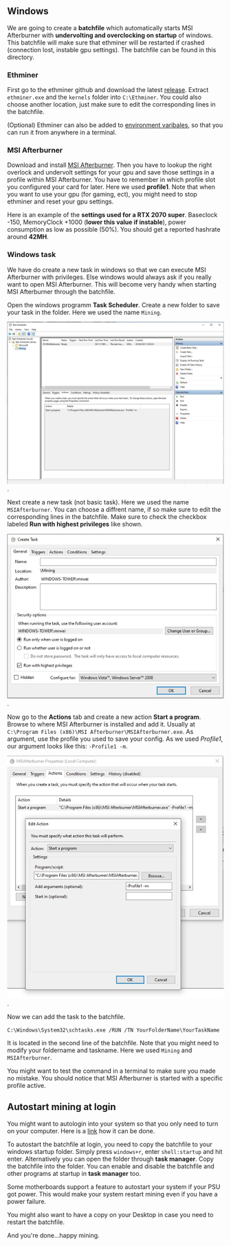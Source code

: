 ## Windows

We are going to create a **batchfile** which automatically starts MSI Afterburner with **undervolting and overclocking on startup** of windows. This batchfile will make sure that ethminer will be restarted if crashed (connection lost, instable gpu settings). The batchfile can be found in this directory.

### Ethminer

First go to the ethminer github and download the latest [release](https://github.com/ethereum-mining/ethminer/releases).
Extract `ethminer.exe` and the `kernels` folder into `C:\Ethminer`.
You could also choose another location, just make sure to edit the corresponding lines in the batchfile.

(Optional) Ethminer can also be added to [environment varibales](https://superuser.com/questions/284342/what-are-path-and-other-environment-variables-and-how-can-i-set-or-use-them), so that you can run it from anywhere in a terminal.

### MSI Afterburner

Download and install [MSI Afterburner](https://www.msi.com/Landing/afterburner/graphics-cards).
Then you have to lookup the right overlock and undervolt settings for your gpu and save those settings in a profile within MSI Afterburner.
You have to remember in which profile slot you configured your card for later. Here we used **profile1**. Note that when you want to use your gpu (for gaming, ect), you might need to stop ethminer and reset your gpu settings.

Here is an example of the **settings used for a RTX 2070 super**. Baseclock -150, MemoryClock +1000 (**lower this value if instable**), power consumption as low as possible (50%). You should get a reported hashrate around **42MH**.

### Windows task

We have do create a new task in windows so that we can execute MSI Afterburner with privileges. Else windows would always ask if you really want to open MSI Afterburner. This will become very handy when starting MSI Afterburner through the batchfile.

Open the windows programm **Task Scheduler**.
Create a new folder to save your task in the folder. Here we used the name `Mining`.

![Task Scheduler](.src/tasksch.jpeg).

Next create a new task (not basic task). Here we used the name `MSIAfterburner`. You can choose a diffrent name, if so make sure to edit the corresponding lines in the batchfile. Make sure to check the checkbox labeled **Run with highest privileges** like shown.

![Create task](.src/createtask.jpeg).

Now go to the **Actions** tab and create a new action **Start a program**.
Browse to where MSI Afterburner is installed and add it. Usually at `C:\Program Files (x86)\MSI Afterburner\MSIAfterburner.exe`.
As argument, use the profile you used to save your config. As we used *Profile1*, our argument looks like this: `-Profile1 -m`.

![Create action](.src/action.jpeg).

Now we can add the task to the batchfile.

    C:\Windows\System32\schtasks.exe /RUN /TN YourFolderName\YourTaskName
    
It is located in the second line of the batchfile. Note that you might need to modify your foldername and taskname. Here we used `Mining` and `MSIAfterburner`.

You might want to test the command in a terminal to make sure you made no mistake. You should notice that MSI Afterburner is started with a specific profile active.

## Autostart mining at login

You might want to autologin into your system so that you only need to turn on your computer. Here is a [link](https://docs.microsoft.com/en-us/troubleshoot/windows-server/user-profiles-and-logon/turn-on-automatic-logon) how it can be done.

To autostart the batchfile at login, you need to copy the batchfile to your windows startup folder.
Simply press `windows+r`, enter `shell:startup` and hit enter. Alternatively you can open the folder through **task manager**.
Copy the batchfile into the folder.
You can enable and disable the batchfile and other programs at startup in **task manager** too.

Some motherboards support a feature to autostart your system if your PSU got power. This would make your system restart mining even if you have a power failure.

You might also want to have a copy on your Desktop in case you need to restart the batchfile. 

And you're done...happy mining.